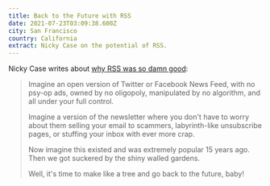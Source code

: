 ```yaml
---
title: Back to the Future with RSS
date: 2021-07-23T03:09:38.600Z
city: San Francisco
country: California
extract: Nicky Case on the potential of RSS.
---
```

Nicky Case writes about [why RSS was so damn good](https://ncase.me/rss/):

> Imagine an open version of Twitter or Facebook News Feed, with no psy-op ads, owned by no oligopoly, manipulated by no algorithm, and all under your full control.
>
> Imagine a version of the newsletter where you don't have to worry about them selling your email to scammers, labyrinth-like unsubscribe pages, or stuffing your inbox with ever more crap.
> 
> Now imagine this existed and was extremely popular 15 years ago. Then we got suckered by the shiny walled gardens.
> 
> Well, it's time to make like a tree and go back to the future, baby!

